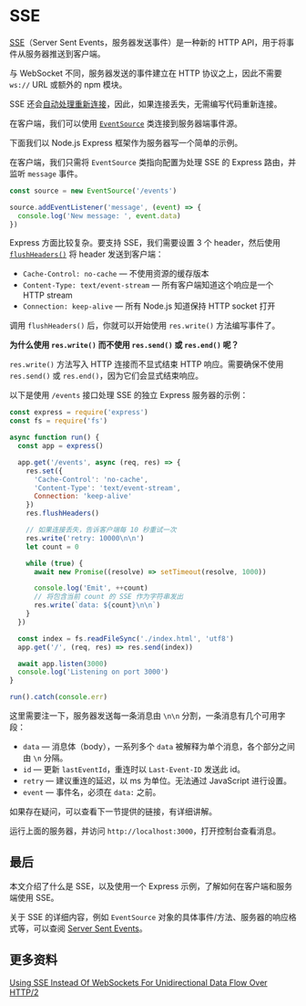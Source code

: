 # SSE

[SSE](https://developer.mozilla.org/zh-CN/docs/Web/API/Server-sent_events/Using_server-sent_events)（Server Sent Events，服务器发送事件）是一种新的 HTTP API，用于将事件从服务器推送到客户端。

与 WebSocket 不同，服务器发送的事件建立在 HTTP 协议之上，因此不需要 `ws://` URL 或额外的 npm 模块。

SSE 还会[自动处理重新连接](https://web.dev/eventsource-basics/#toc-reconnection-timeout)，因此，如果连接丢失，无需编写代码重新连接。

在客户端，我们可以使用 [`EventSource`](https://developer.mozilla.org/en-US/docs/Web/API/Server-sent_events#Interfaces) 类连接到服务器端事件源。

下面我们以 Node.js Express 框架作为服务器写一个简单的示例。

在客户端，我们只需将 `EventSource` 类指向配置为处理 SSE 的 Express 路由，并监听 `message` 事件。

```js
const source = new EventSource('/events')

source.addEventListener('message', (event) => {
  console.log('New message: ', event.data)
})
```

Express 方面比较复杂。要支持 SSE，我们需要设置 3 个 header，然后使用 [`flushHeaders()`](https://nodejs.org/api/http.html#http_request_flushheaders) 将 header 发送到客户端：

- `Cache-Control: no-cache` — 不使用资源的缓存版本
- `Content-Type: text/event-stream` — 所有客户端知道这个响应是一个 HTTP stream
- `Connection: keep-alive` — 所有 Node.js 知道保持 HTTP socket 打开

调用 `flushHeaders()` 后，你就可以开始使用 `res.write()` 方法编写事件了。

**为什么使用 `res.write()` 而不使用 `res.send()` 或 `res.end()` 呢？**

`res.write()` 方法写入 HTTP 连接而不显式结束 HTTP 响应。需要确保不使用 `res.send()` 或 `res.end()`，因为它们会显式结束响应。

以下是使用 `/events` 接口处理 SSE 的独立 Express 服务器的示例：

```js
const express = require('express')
const fs = require('fs')

async function run() {
  const app = express()

  app.get('/events', async (req, res) => {
    res.set({
      'Cache-Control': 'no-cache',
      'Content-Type': 'text/event-stream',
      Connection: 'keep-alive'
    })
    res.flushHeaders()

    // 如果连接丢失，告诉客户端每 10 秒重试一次
    res.write('retry: 10000\n\n')
    let count = 0

    while (true) {
      await new Promise((resolve) => setTimeout(resolve, 1000))

      console.log('Emit', ++count)
      // 将包含当前 count 的 SSE 作为字符串发出
      res.write(`data: ${count}\n\n`)
    }
  })

  const index = fs.readFileSync('./index.html', 'utf8')
  app.get('/', (req, res) => res.send(index))

  await app.listen(3000)
  console.log('Listening on port 3000')
}

run().catch(console.err)
```

这里需要注一下，服务器发送每一条消息由 `\n\n` 分割，一条消息有几个可用字段：

- `data` — 消息体（body），一系列多个 `data` 被解释为单个消息，各个部分之间由 `\n` 分隔。
- `id` — 更新 `lastEventId`，重连时以 `Last-Event-ID` 发送此 id。
- `retry` — 建议重连的延迟，以 ms 为单位。无法通过 JavaScript 进行设置。
- `event` — 事件名，必须在 `data:` 之前。

如果存在疑问，可以查看下一节提供的链接，有详细讲解。

运行上面的服务器，并访问 `http://localhost:3000`，打开控制台查看消息。

## 最后

本文介绍了什么是 SSE，以及使用一个 Express 示例，了解如何在客户端和服务端使用 SSE。

关于 SSE 的详细内容，例如 `EventSource` 对象的具体事件/方法、服务器的响应格式等，可以查阅 [Server Sent Events](https://zh.javascript.info/server-sent-events)。

## 更多资料

[Using SSE Instead Of WebSockets For Unidirectional Data Flow Over HTTP/2](https://www.smashingmagazine.com/2018/02/sse-websockets-data-flow-http2/)

